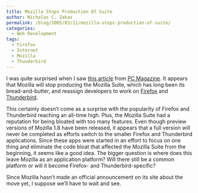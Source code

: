 ```yaml
---
title: Mozilla Stops Production Of Suite
author: Nicholas C. Zakas
permalink: /blog/2005/03/11/mozilla-stops-production-of-suite/
categories:
  - Web Development
tags:
  - Firefox
  - Internet
  - Mozilla
  - Thunderbird
---
```

I was quite surprised when I saw <a title="Mozilla Ditches Browser Suite" rel="external" href="http://story.news.yahoo.com/news?tmpl=story&cid=1093&e=1&u=/pcworld/20050311/tc_pcworld/120012">this article</a> from <a title="PC Magazine" rel="external" href="http://www.pcmag.com">PC Magazine</a>. It appears that Mozilla will stop producing the Mozilla Suite, which has long been its bread-and-butter, and reassign developers to work on <a title="Mozilla Firefox" rel="external" href="http://www.mozilla.org/projects/firefox">Firefox</a> and <a title="Mozilla Thunderbird" rel="external" href="http://www.mozilla.org/projects/thunderbird">Thunderbird</a>.

This certainly doesn&#8217;t come as a surprise with the popularity of Firefox and Thunderbird reaching an all-time high. Plus, the Mozilla Suite had a reputation for being bloated with too many features. Even though preview versions of Mozilla 1.8 have been released, it appears that a full version will never be completed as efforts switch to the smaller Firefox and Thunderbird applications. Since these apps were started in an effort to focus on one thing and eliminate the code bloat that affected the Mozilla Suite from the beginning, it seems like a good idea. The bigger question is where does this leave Mozilla as an application platform? Will there still be a common platform or will it become Firefox- and Thunderbird-specific?

Since Mozilla hasn&#8217;t made an official announcement on its site about the move yet, I suppose we&#8217;ll have to wait and see.
